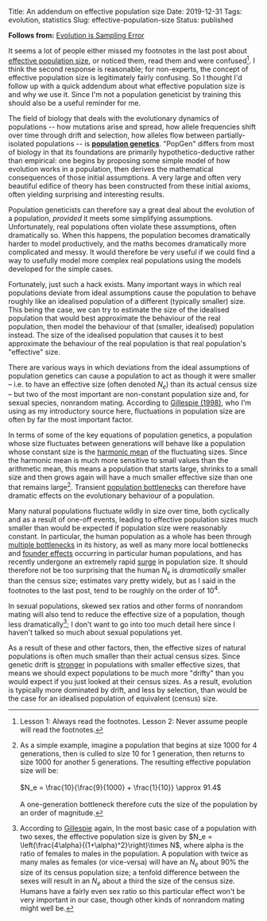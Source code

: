 Title: An addendum on effective population size
Date: 2019-12-31
Tags: evolution, statistics
Slug: effective-population-size
Status: published

**Follows from:** [Evolution is Sampling Error][follows]

[follows]: https://apomorphic.com/2019/12/12/evolution-is-sampling-error

It seems a lot of people either missed my footnotes in the last post about [effective population size][wiki_eps], or noticed them, read them and were confused[^footnotes]. I think the second response is reasonable; for non-experts, the concept of effective population size is legitimately fairly confusing. So I thought I'd follow up with a quick addendum about what effective population size is and why we use it. Since I'm not a population geneticist by training this should also be a useful reminder for me.

[^footnotes]: Lesson 1: Always read the footnotes.
Lesson 2: Never assume people will read the footnotes.

[wiki_eps]: https://en.wikipedia.org/wiki/Effective_population_size

The field of biology that deals with the evolutionary dynamics of populations -- how mutations arise and spread, how allele frequencies shift over time through drift and selection, how alleles flow between partially-isolated populations -- is [**population genetics**][popgen]. "PopGen" differs from most of biology in that its foundations are primarily hypothetico-deductive rather than empirical: one begins by proposing some simple model of how evolution works in a population, then derives the mathematical consequences of those initial assumptions. A very large and often very beautiful edifice of theory has been constructed from these initial axioms, often yielding surprising and interesting results.

[popgen]: https://en.wikipedia.org/wiki/Population_genetics

Population geneticists can therefore say a great deal about the evolution of a population, *provided* it meets some simplifying assumptions. Unfortunately, real populations often violate these assumptions, often dramatically so. When this happens, the population becomes dramatically harder to model productively, and the maths becomes dramatically more complicated and messy. It would therefore be very useful if we could find a way to usefully model more complex real populations using the models developed for the simple cases.

Fortunately, just such a hack exists. Many important ways in which real populations deviate from ideal assumptions cause the population to behave roughly like an idealised population of a different (typically smaller) size. This being the case, we can try to estimate the size of the idealised population that would best approximate the behaviour of the real population, then model the behaviour of that (smaller, idealised) population instead. The size of the idealised population that causes it to best approximate the behaviour of the real population is that real population's "effective" size.

There are various ways in which deviations from the ideal assumptions of population genetics can cause a population to act as though it were smaller – i.e. to have an effective size (often denoted $N_e$) than its actual census size – but two of the most important are non-constant population size and, for sexual species, nonrandom mating. According to [Gillespie (1998)][gillespie], who I'm using as my introductory source here, fluctuations in population size are often by far the most important factor.

In terms of some of the key equations of population genetics, a population whose size fluctuates between generations will behave like a population whose constant size is the [harmonic mean][] of the fluctuating sizes. Since the harmonic mean is much more sensitive to small values than the arithmetic mean, this means a population that starts large, shrinks to a small size and then grows again will have a much smaller effective size than one that remains large[^bottleneck]. Transient [population bottlenecks][bottleneck] can therefore have dramatic effects on the evolutionary behaviour of a population.

Many natural populations fluctuate wildly in size over time, both cyclically and as a result of one-off events, leading to effective population sizes much smaller than would be expected if population size were reasonably constant. In particular, the human population as a whole has been through [multiple bottlenecks][amos2009] in its history, as well as many more local bottlenecks and [founder effects][] occurring in particular human populations, and has recently undergone an extremely rapid [surge][] in population size. It should therefore not be too surprising that the human $N_e$ is *dramatically* smaller than the census size; estimates vary pretty widely, but as I said in the footnotes to the last post, tend to be roughly on the order of $10^4$.

In sexual populations, skewed sex ratios and other forms of nonrandom mating will also tend to reduce the effective size of a population, though less dramatically[^sex_ratio]; I don't want to go into too much detail here since I haven't talked so much about sexual populations yet.

As a result of these and other factors, then, the effective sizes of natural populations is often much smaller than their actual census sizes. Since genetic drift is [stronger][follows] in populations with smaller effective sizes, that means we should expect populations to be much more "drifty" than you would expect if you just looked at their census sizes. As a result, evolution is typically more dominated by drift, and less by selection, than would be the case for an idealised population of equivalent (census) size.

[gillespie]: https://public.wsu.edu/~gomulki/mathgen/materials/gillespie_book.pdf
[harmonic mean]: https://en.wikipedia.org/wiki/Harmonic_mean
[bottleneck]: https://en.wikipedia.org/wiki/Population_bottleneck
[logarithmic mean]: https://math.stackexchange.com/questions/9007/harmonic-mean-and-logarithmic-mean
[founder effects]: https://en.wikipedia.org/wiki/Founder_effect#Among_human_populations
[amos2009]: https://royalsocietypublishing.org/doi/full/10.1098/rspb.2009.1473
[surge]: https://en.wikipedia.org/wiki/World_population_estimates#/media/File:Population_curve.svg

[^bottleneck]: As a simple example, imagine a population that begins at size 1000 for 4 generations, then is culled to size 10 for 1 generation, then returns to size 1000 for another 5 generations. The resulting effective population size will be: <br><br>$N_e = \frac{10}{\frac{9}{1000} + \frac{1}{10}} \approx 91.4$<br><br>A one-generation bottleneck therefore cuts the size of the population by an order of magnitude.

[^sex_ratio]: According to [Gillespie][gillespie] again, In the most basic case of a population with two sexes, the effective population size is given by $N_e = \left(\frac{4\alpha}{(1+\alpha)^2}\right)\times N$, where alpha is the ratio of females to males in the population. A population with twice as many males as females (or vice-versa) will have an $N_e$ about 90% the size of its census population size; a tenfold difference between the sexes will result in an $N_e$ about a third the size of the census size. Humans have a fairly even sex ratio so this particular effect won't be very important in our case, though other kinds of nonrandom mating might well be.
